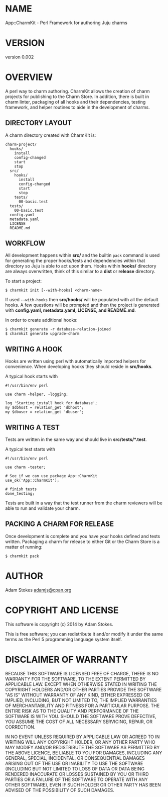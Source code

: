 # NAME

App::CharmKit - Perl Framework for authoring Juju charms

# VERSION

version 0.002

# OVERVIEW

A perl way to charm authoring. CharmKit allows the creation of charm
projects for publishing to the Charm Store. In addition, there is built in
charm linter, packaging of all hooks and their dependencies, testing framework,
and helper routines to aide in the development of charms.

## DIRECTORY LAYOUT

A charm directory created with CharmKit is:

    charm-project/
      hooks/
        install
        config-changed
        start
        stop
      src/
        hooks/
          install
          config-changed
          start
          stop
        tests/
          00-basic.test
      tests/
        00-basic.test
      config.yaml
      metadata.yaml
      LICENSE
      README.md

## WORKFLOW

All development happens within **src/** and the builtin `pack` command
is used for generating the proper hooks/tests and dependencies within that
directory so Juju is able to act upon them. Hooks within **hooks/** directory
are always overwritten, think of this similar to a **dist** or **release** directory.

To start a project:

    $ charmkit init [--with-hooks] <charm-name>

If used `--with-hooks` then **src/hooks/** will be populated with all the default
hooks. A few questions will be prompted and then the project is generated with
**config.yaml, metadata.yaml, LICENSE, and README.md**.

In order to create additional hooks:

    $ charmkit generate -r database-relation-joined
    $ charmkit generate upgrade-charm

## WRITING A HOOK

Hooks are written using perl with automatically imported helpers for convenience.
When developing hooks they should reside in **src/hooks**.

A typical hook starts with

    #!/usr/bin/env perl

    use charm -helper, -logging;

    log 'Starting install hook for database';
    my $dbhost = relation_get 'dbhost';
    my $dbuser = relation_get 'dbuser';

## WRITING A TEST

Tests are written in the same way and should live in **src/tests/\*.test**.

A typical test starts with

    #!/usr/bin/env perl

    use charm -tester;

    # See if we can use package App::CharmKit
    use_ok('App::CharmKit');

    # finish tests
    done_testing;

Tests are built in a way that the test runner from the charm reviewers will be
able to run and validate your charm.

## PACKING A CHARM FOR RELEASE

Once development is complete and you have your hooks defined and tests written.
Packaging a charm for release to either Git or the Charm Store is a matter of running:

    $ charmkit pack

# AUTHOR

Adam Stokes <adamjs@cpan.org>

# COPYRIGHT AND LICENSE

This software is copyright (c) 2014 by Adam Stokes.

This is free software; you can redistribute it and/or modify it under
the same terms as the Perl 5 programming language system itself.

# DISCLAIMER OF WARRANTY

BECAUSE THIS SOFTWARE IS LICENSED FREE OF CHARGE, THERE IS NO WARRANTY
FOR THE SOFTWARE, TO THE EXTENT PERMITTED BY APPLICABLE LAW. EXCEPT
WHEN OTHERWISE STATED IN WRITING THE COPYRIGHT HOLDERS AND/OR OTHER
PARTIES PROVIDE THE SOFTWARE "AS IS" WITHOUT WARRANTY OF ANY KIND,
EITHER EXPRESSED OR IMPLIED, INCLUDING, BUT NOT LIMITED TO, THE
IMPLIED WARRANTIES OF MERCHANTABILITY AND FITNESS FOR A PARTICULAR
PURPOSE. THE ENTIRE RISK AS TO THE QUALITY AND PERFORMANCE OF THE
SOFTWARE IS WITH YOU. SHOULD THE SOFTWARE PROVE DEFECTIVE, YOU ASSUME
THE COST OF ALL NECESSARY SERVICING, REPAIR, OR CORRECTION.

IN NO EVENT UNLESS REQUIRED BY APPLICABLE LAW OR AGREED TO IN WRITING
WILL ANY COPYRIGHT HOLDER, OR ANY OTHER PARTY WHO MAY MODIFY AND/OR
REDISTRIBUTE THE SOFTWARE AS PERMITTED BY THE ABOVE LICENCE, BE LIABLE
TO YOU FOR DAMAGES, INCLUDING ANY GENERAL, SPECIAL, INCIDENTAL, OR
CONSEQUENTIAL DAMAGES ARISING OUT OF THE USE OR INABILITY TO USE THE
SOFTWARE (INCLUDING BUT NOT LIMITED TO LOSS OF DATA OR DATA BEING
RENDERED INACCURATE OR LOSSES SUSTAINED BY YOU OR THIRD PARTIES OR A
FAILURE OF THE SOFTWARE TO OPERATE WITH ANY OTHER SOFTWARE), EVEN IF
SUCH HOLDER OR OTHER PARTY HAS BEEN ADVISED OF THE POSSIBILITY OF SUCH
DAMAGES.
